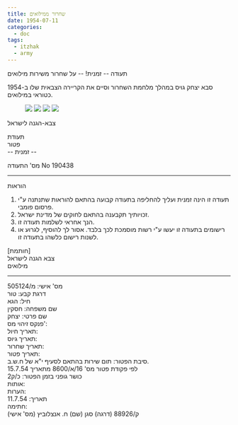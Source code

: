 ```yaml
---
title: שחרור ממילואים
date: 1954-07-11
categories:
  - doc
tags:
  - itzhak
  - army
---
```


תעודה -- זמנית! -- על שחרור משירות מילואים

סבא יצחק גויס במהלך מלחמת השחרור
וסיים את הקריירה הצבאית שלו ב-1954 כטוראי במילואים.

<figure class="half">
    <a  href="/haskindocs/assets/images/1954-07-11-idf-release-cert-1.jpg">
    <img src="/haskindocs/assets/images/1954-07-11-idf-release-cert-1.jpg"></a>
    <a  href="/haskindocs/assets/images/1954-07-11-idf-release-cert-2.jpg">
    <img src="/haskindocs/assets/images/1954-07-11-idf-release-cert-2.jpg"></a>
    <a  href="/haskindocs/assets/images/1954-07-11-idf-release-cert-3.jpg">
    <img src="/haskindocs/assets/images/1954-07-11-idf-release-cert-3.jpg"></a>
    <a  href="/haskindocs/assets/images/1954-07-11-idf-release-cert-4.jpg">
    <img src="/haskindocs/assets/images/1954-07-11-idf-release-cert-4.jpg"></a>
</figure>

צבא-הגנה לישראל

תעודת  
פטור  
-- זמנית --

מס' התעודה No 190438

---

הוראות

1. תעודה זו הינה זמנית ועליך להחליפה בתעודה קבועה בהתאם להוראות שתנתנה ע"י פרסום פומבי.
2. זכויותיך תקבענה בהתאם לחוקים של מדינת ישראל.
3. הנך אחראי לשלמות תעודה זו.
4. רישומים בתעודה זו יעשו ע"י רשות מוסמכת לכך בלבד. אסור לך להוסיף, לגרוע או לשנות רישום כלשהו בתעודה זו.

[חותמת]  
צבא הגנה לישראל  
מילואים

----

מס' אישי: מ/505124  
דרגת קבע: טור  
חיל: הגא  
שם משפחה: חסקין  
שם פרטי: יצחק  
פנקס זיהוי מס':  
תאריך חיול:  
תאריך גיוס:  
תאריך שחרור:  
תאריך פטור:  
סיבת הפטור: תום שירות בהתאם לסעיף י"א של ח.ש.ב.  
לפי פקודת פטור מס' 16/א/8600 מתאריך 15.7.54  
כושר גופני בזמן הפטור: כ/ק2  
אותות:  
הערות:  
תאריך: 11.7.54  
חתימה:  
(מס' אישי) ק/88926
(דרגה) סגן
(שם) ח. אנצלוביץ  
